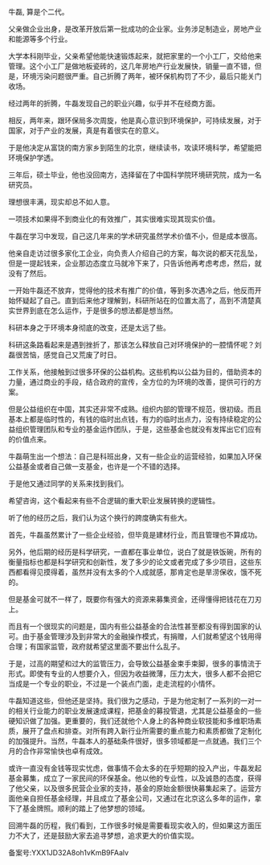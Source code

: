 牛磊, 算是个二代。

父亲做企业出身，是改革开放后第一批成功的企业家。业务涉足制造业，房地产业和能源等多个行业。

大学本科刚毕业，父亲希望他能快速锻炼起来，就把家里的一个小工厂，交给他来管理。这个小工厂是做地板瓷砖的，这几年房地产行业发展快，销量一直不错，但是，环境污染问题很严重。自己折腾了两年，被环保机构罚了不少，最后只能关门收场。

经过两年的折腾，牛磊发现自己的职业兴趣，似乎并不在经商方面。

相反，两年来，跟环保局多次周旋，他是真心意识到环境保护，可持续发展，对于国家，对于产业的发展，真是有着很实在的意义。

于是他决定从富饶的南方家乡到陌生的北京，继续读书，攻读环境科学，希望能把环境保护学透。

三年后，硕士毕业，他也没回南方，选择留在了中国科学院环境研究院，成为一名研究员。

理想很丰满，现实却总不如人意。

一项技术如果得不到商业化的有效推广，其实很难实现其现实价值。

牛磊在学习中发现，自己这几年来的学术研究虽然学术价值不小，但是成本很高。

他亲自走访过很多家化工企业，向负责人介绍自己的方案，每次说的都天花乱坠，但是一提起钱来，企业那边态度立马就冷下来了，只告诉他再考虑考虑，然后，就没有了然后。

一开始牛磊还不放弃，觉得他的技术有推广的价值，等到多次遇冷之后，他反而开始怀疑起了自己。直到后来他才理解到，科研所站在的位置太高了，高到不清楚真实世界到底在怎么运作，于是很多的想法都是想当然。

科研本身之于环境本身彻底的改变，还是太远了些。

科研这条路看起来是遇到挫折了，那该怎么释放自己对环境保护的一腔情怀呢？刘磊很苦恼，感觉自己又荒废了时日。

工作关系，他接触到过很多环保的公益机构。这些机构以公益为目的，借助资本的力量，通过商业的手段，结合政府的宣传，全方位的为环境的改善，提供可行的方案。

但是公益组织在中国，其实还非常不成熟。组织内部的管理不规范，很初级。而且基本上都是临时性的，有钱的临时出点钱，有力的临时出点力，没有持续稳定的公益组织管理团队和专业的基金运作团队，于是，这些基金也就没有发挥出它们应有的价值点来。

牛磊萌生出一个想法：自己是科班出身，又有一些企业的运营经验，如果加入环保公益基金或者自己做一支基金，也许是一个不错的选择。

于是他又通过同学的关系来找到我们。

希望咨询，这个看起来有些不合逻辑的重大职业发展转换的逻辑性。

听了他的经历之后，我们认为这个换行的跨度确实有些大。

首先，牛磊虽然累计了一些企业经验，但毕竟是建材行业，而且管理也不算成功。

另外，他后期的经历是科学研究，一直都在事业单位，说白了就是铁饭碗，所有的衡量指标也都是科学研究和创新性，发了多少的论文或者完成了多少项目，这些东西都看得见摸得着，虽然并没有太多的个人成就感，那肯定也是旱涝保收，饿不死的。

但是基金可就不一样了，既要你有强大的资源来募集资金，还得懂得把钱花在刀刃上。

而且有一个很现实的问题是，国内有些公益基金的合法性甚至都没有得到国家的认可。由于基金管理涉及到非常大的金融操作模式，有捐赠，人们就希望这个钱用得合理；有国家监管，政府就希望这里面不要出什么乱子。

于是，过高的期望和过大的监管压力，会导致公益基金束手束脚，很多的事情流于形式。即使有专业的人想要介入，但因为收益微薄，压力太大，很多人都不会把它当成是一个专业的职业，不过是一个装点门面，走走流程的小情怀。

牛磊知道这些，但他还是坚持。我们很为之感动，于是为他定制了一系列的一对一的相关行业能力的职业发展速成课程，把基金的募投管退，尤其是公益基金的一些硬知识做了加强。更重要的，我们还就他个人身上的各种商业软技能和多维职场素质，展开了盘点和排查。对所有跨入新行业所需要的重点能力和素质都做了定制化的加强提升。当然，牛磊本人的基础条件很好，很多领域都是一点就通。我们三个月的合作非常愉快也卓有成效。

或许一直没有金钱等现实忧虑，做事情不会太多的在乎短期的投入产出，牛磊发起基金募集，成立了一家民间的环保基金。他以他的专业性，以及诚恳的态度，获得了他父亲，以及很多民营企业家的支持，基金的原始金额很快募集起来了。运营方面他亲自担任基金经理，并且成立了基金公司，又通过在北京这么多年的运作，拿下了基金牌照。顺利的踏上了他梦想的领域。

回溯牛磊的历程，我们看到，工作很多时候是需要看现实收入的，但如果这方面压力不大了，还是鼓励大家去追寻梦想，追求更大的价值实现。

备案号:YXX1JD32A8oh1vKmB9FAalv